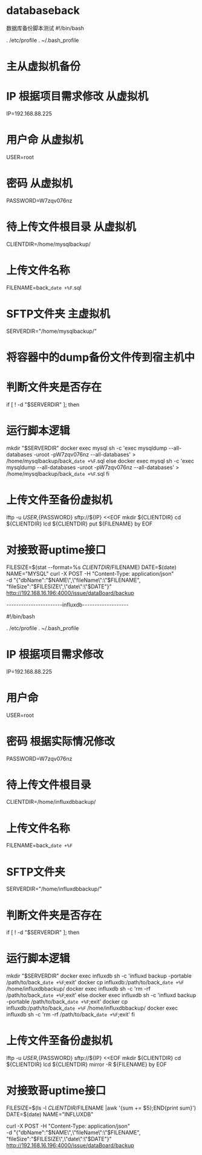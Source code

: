 # databaseback
数据库备份脚本测试
#!/bin/bash

. /etc/profile
. ~/.bash_profile
# 主从虚拟机备份
# IP  根据项目需求修改 从虚拟机
IP=192.168.88.225 
# 用户命 从虚拟机
USER=root
# 密码 从虚拟机
PASSWORD=W7zqv076nz
# 待上传文件根目录 从虚拟机
CLIENTDIR=/home/mysqlbackup/
# 上传文件名称
FILENAME=back_`date +%F`.sql
# SFTP文件夹 主虚拟机
SERVERDIR="/home/mysqlbackup/"

# 将容器中的dump备份文件传到宿主机中
# 判断文件夹是否存在
if [ ! -d "$SERVERDIR" ]; then
  # 运行脚本逻辑
  mkdir "$SERVERDIR"
  docker exec mysql sh -c 'exec mysqldump --all-databases -uroot -pW7zqv076nz --all-databases' > /home/mysqlbackup/back_`date +%F`.sql
else
  docker exec mysql  sh -c 'exec mysqldump --all-databases -uroot -pW7zqv076nz --all-databases' > /home/mysqlbackup/back_`date +%F`.sql
fi

# 上传文件至备份虚拟机
lftp -u ${USER},${PASSWORD} sftp://${IP} <<EOF
mkdir ${CLIENTDIR}
cd ${CLIENTDIR} 
lcd ${CLIENTDIR}
put ${FILENAME}
by
EOF


# 对接致哥uptime接口
FILESIZE=$(stat --format=%s $CLIENTDIR/$FILENAME)
DATE=$(date)
NAME="MYSQL"
curl -X POST -H "Content-Type: application/json"  \
     -d "{\"dbName\":\"$NAME\",\"fileName\":\"$FILENAME\", \"fileSize\":\"$FILESIZE\",\"date\":\"$DATE\"}" \
     http://192.168.16.196:4000/issue/dataBoard/backup




-----------------------influxdb-------------------


#!/bin/bash

. /etc/profile
. ~/.bash_profile

# IP 根据项目需求修改
IP=192.168.88.225
# 用户命
USER=root
# 密码 根据实际情况修改
PASSWORD=W7zqv076nz
# 待上传文件根目录
CLIENTDIR=/home/influxdbbackup/
# 上传文件名称
FILENAME=back_`date +%F`
# SFTP文件夹
SERVERDIR="/home/influxdbbackup/"

# 判断文件夹是否存在
if [ ! -d "$SERVERDIR" ]; then
  # 运行脚本逻辑
  mkdir "$SERVERDIR"
  docker exec influxdb sh -c 'influxd backup -portable /path/to/back_`date +%F`;exit'
  docker cp influxdb:/path/to/back_`date +%F` /home/influxdbbackup/
  docker exec influxdb sh -c 'rm -rf /path/to/back_`date +%F`;exit'
else
  docker exec influxdb sh -c 'influxd backup -portable /path/to/back_`date +%F`;exit'
  docker cp influxdb:/path/to/back_`date +%F` /home/influxdbbackup/
  docker exec influxdb sh -c 'rm -rf /path/to/back_`date +%F`;exit'
fi

# 上传文件至备份虚拟机
lftp -u ${USER},${PASSWORD} sftp://${IP} <<EOF
mkdir ${CLIENTDIR}
cd ${CLIENTDIR}
lcd ${CLIENTDIR}
mirror -R ${FILENAME}
by
EOF

# 对接致哥uptime接口
FILESIZE=$(ls -l $CLIENTDIR/$FILENAME |awk '{sum += $5};END{print sum}')
DATE=$(date)
NAME="INFLUXDB"

curl -X POST -H "Content-Type: application/json"  \
     -d "{\"dbName\":\"$NAME\",\"fileName\":\"$FILENAME\", \"fileSize\":\"$FILESIZE\",\"date\":\"$DATE\"}" \
     http://192.168.16.196:4000/issue/dataBoard/backup

